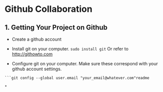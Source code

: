 <h1>Github Collaboration</h1>

<h2>1. Getting Your Project on Github</h2>


* Create a github account
* Install git on your computer. `sudo install git` Or refer to <a href="http://githowto.com">http://githowto.com </a>
	
* Configure git on your computer. Make sure these correspond with your github account settings.
```git config --global user.name "Your Name"
```git config --global user.email "your_email@whatever.com"readme
	
* 
 
